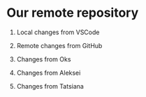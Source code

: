 # Our remote repository

1. Local changes from VSCode

2. Remote changes from GitHub

3. Changes from Oks

4. Changes from Aleksei

5. Changes from Tatsiana